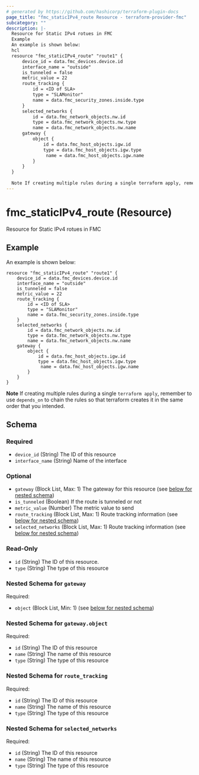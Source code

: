 ```yaml
---
# generated by https://github.com/hashicorp/terraform-plugin-docs
page_title: "fmc_staticIPv4_route Resource - terraform-provider-fmc"
subcategory: ""
description: |-
  Resource for Static IPv4 rotues in FMC
  Example
  An example is shown below:
  hcl
  resource "fmc_staticIPv4_route" "route1" {
      device_id = data.fmc_devices.device.id
      interface_name = "outside"
      is_tunneled = false
      metric_value = 22
      route_tracking {
          id = <ID of SLA>
          type = "SLAMonitor"
          name = data.fmc_security_zones.inside.type
      }
      selected_networks {
          id = data.fmc_network_objects.nw.id
          type = data.fmc_network_objects.nw.type
          name = data.fmc_network_objects.nw.name
      gateway {
          object {
              id = data.fmc_host_objects.igw.id
              type = data.fmc_host_objects.igw.type
               name = data.fmc_host_objects.igw.name
          }
      }
  }
  
  Note If creating multiple rules during a single terraform apply, remember to use depends_on to chain the rules so that terraform creates it in the same order that you intended.
---
```


# fmc_staticIPv4_route (Resource)

Resource for Static IPv4 rotues in FMC

## Example
An example is shown below: 
```hcl
resource "fmc_staticIPv4_route" "route1" {
    device_id = data.fmc_devices.device.id
    interface_name = "outside"
    is_tunneled = false
    metric_value = 22
    route_tracking {
        id = <ID of SLA>
        type = "SLAMonitor"
        name = data.fmc_security_zones.inside.type
    }
    selected_networks {
        id = data.fmc_network_objects.nw.id
        type = data.fmc_network_objects.nw.type
        name = data.fmc_network_objects.nw.name
    gateway {
        object {
            id = data.fmc_host_objects.igw.id
            type = data.fmc_host_objects.igw.type
        	 name = data.fmc_host_objects.igw.name
        }
	}
}
```
**Note** If creating multiple rules during a single `terraform apply`, remember to use `depends_on` to chain the rules so that terraform creates it in the same order that you intended.



<!-- schema generated by tfplugindocs -->
## Schema

### Required

- `device_id` (String) The ID of this resource
- `interface_name` (String) Name of the interface

### Optional

- `gateway` (Block List, Max: 1) The gateway for this resource (see [below for nested schema](#nestedblock--gateway))
- `is_tunneled` (Boolean) If the route is tunneled or not
- `metric_value` (Number) The metric value to send
- `route_tracking` (Block List, Max: 1) Route tracking information (see [below for nested schema](#nestedblock--route_tracking))
- `selected_networks` (Block List, Max: 1) Route tracking information (see [below for nested schema](#nestedblock--selected_networks))

### Read-Only

- `id` (String) The ID of this resource.
- `type` (String) The type of this resource

<a id="nestedblock--gateway"></a>
### Nested Schema for `gateway`

Required:

- `object` (Block List, Min: 1) (see [below for nested schema](#nestedblock--gateway--object))

<a id="nestedblock--gateway--object"></a>
### Nested Schema for `gateway.object`

Required:

- `id` (String) The ID of this resource
- `name` (String) The name of this resource
- `type` (String) The type of this resource



<a id="nestedblock--route_tracking"></a>
### Nested Schema for `route_tracking`

Required:

- `id` (String) The ID of this resource
- `name` (String) The name of this resource
- `type` (String) The type of this resource


<a id="nestedblock--selected_networks"></a>
### Nested Schema for `selected_networks`

Required:

- `id` (String) The ID of this resource
- `name` (String) The name of this resource
- `type` (String) The type of this resource


